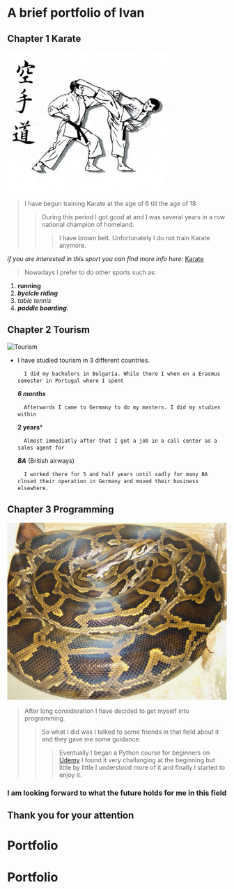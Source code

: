 <h1>A brief portfolio of Ivan</h1>


Chapter 1 Karate
---------

![Karate](Karate.png)

> I have begun training Karate at the age of 6 till the age of 18
>> During this period I got good at and I was several years in a row national champion of homeland.
>>> I have brown belt. Unfortunately I do not train Karate anymore.

*if you are interested in this sport you can find more info here:* [Karate](https://en.wikipedia.org/wiki/Karate)
> Nowadays I prefer to do other sports such as:
1. **running** 
2. ***bycicle riding*** 
3. *table tennis*
4. ***paddle boarding***.



Chapter 2 Tourism
-------

![Tourism](Tourism.jpg)

+ I have studied tourism in 3 different countries.
        
        I did my bachelors in Bulgaria. While there I when on a Erasmus semester in Portugal where I spent
     ***6 months***
        
        Afterwards I came to Germany to do my masters. I did my studies within 
        
    **2 years***

        Almost immediatly after that I got a job in a call center as a sales agent for
        
    ***BA*** (British airways)


        I worked there for 5 and half years until sadly for many BA closed their operation in Germany and moved their business elsewhere.


Chapter 3 Programming
----

![Python](Python.jpg)

>After long consideration I have decided to get myself into programming. 
>> So what I did was I talked to some friends in that field about it and they gave me some guidance.
>>> Eventually I began a Python course for beginners on [Udemy](www.udemy.org)
> I found it very challanging at the beginning but little by little I understood more of it and finally I started to enjoy it. 

<h3> I am looking forward to what the future holds for me in this field </h3>

<h2>Thank you for your attention</h2>






        
        
        









# Portfolio
# Portfolio
